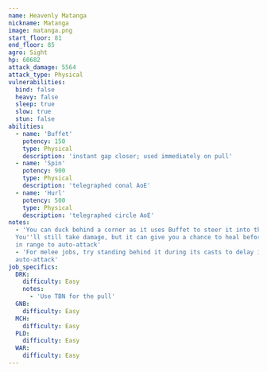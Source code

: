 ```yaml
---
name: Heavenly Matanga
nickname: Matanga
image: matanga.png
start_floor: 81
end_floor: 85
agro: Sight
hp: 60682
attack_damage: 5564
attack_type: Physical
vulnerabilities:
  bind: false
  heavy: false
  sleep: true
  slow: true
  stun: false
abilities:
  - name: 'Buffet'
    potency: 150
    type: Physical
    description: 'instant gap closer; used immediately on pull'
  - name: 'Spin'
    potency: 900
    type: Physical
    description: 'telegraphed conal AoE'
  - name: 'Hurl'
    potency: 500
    type: Physical
    description: 'telegraphed circle AoE'
notes:
  - 'You can duck behind a corner as it uses Buffet to steer it into the wall.
  You''ll still take damage, but it can give you a chance to heal before it''s
  in range to auto-attack'
  - 'For melee jobs, try standing behind it during its casts to delay its next
  auto-attack'
job_specifics:
  DRK:
    difficulty: Easy
    notes:
      - 'Use TBN for the pull'
  GNB:
    difficulty: Easy
  MCH:
    difficulty: Easy
  PLD:
    difficulty: Easy
  WAR:
    difficulty: Easy
---
```

